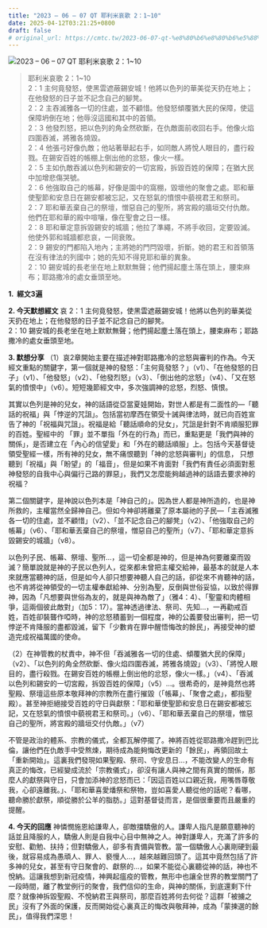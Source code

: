 ```yaml
---
title: "2023 – 06 – 07 QT 耶利米哀歌 2：1~10"
date: 2025-04-12T03:21:25+0800
draft: false
# original_url: https://cmtc.tw/2023-06-07-qt-%e8%80%b6%e8%80%b6%e5%88%a9%e7%b1%b3%e5%93%80%e6%ad%8c-2%ef%bc%9a110
---
```


![2023 – 06 – 07 QT  耶利米哀歌 2：1\~10](/images/qt.jpg  "2023 – 06 – 07 QT  耶利米哀歌 2：1\~10")

> 耶利米哀歌 2：1\~10  
> 2：1 主何竟發怒，使黑雲遮蔽錫安城！他將以色列的華美從天扔在地上；在他發怒的日子並不記念自己的腳凳。  
> 2：2 主吞滅雅各一切的住處，並不顧惜。他發怒傾覆猶大民的保障，使這保障坍倒在地；他辱沒這國和其中的首領。  
> 2：3 他發烈怒，把以色列的角全然砍斷，在仇敵面前收回右手。他像火焰四圍吞滅，將雅各燒毀。  
> 2：4 他張弓好像仇敵；他站著舉起右手，如同敵人將悅人眼目的，盡行殺戮。在錫安百姓的帳棚上倒出他的忿怒，像火一樣。  
> 2：5 主如仇敵吞滅以色列和錫安的一切宮殿，拆毀百姓的保障；在猶大民中加增悲傷哭號。  
> 2：6 他強取自己的帳幕，好像是園中的窩棚，毀壞他的聚會之處。耶和華使聖節和安息日在錫安都被忘記，又在怒氣的憤恨中藐視君王和祭司。  
> 2：7 耶和華丟棄自己的祭壇，憎惡自己的聖所，將宮殿的牆垣交付仇敵。他們在耶和華的殿中喧嚷，像在聖會之日一樣。  
> 2：8 耶和華定意拆毀錫安的城牆；他拉了準繩，不將手收回，定要毀滅。他使外郭和城牆都悲哀，一同衰敗。  
> 2：9 錫安的門都陷入地內；主將她的門閂毀壞，折斷。她的君王和首領落在沒有律法的列國中；她的先知不得見耶和華的異象。  
> 2：10 錫安城的長老坐在地上默默無聲；他們揚起塵土落在頭上，腰束麻布；耶路撒冷的處女垂頭至地。

**1.  經文3遍**

**2. 今天默想經文**
哀 2：1 主何竟發怒，使黑雲遮蔽錫安城！他將以色列的華美從天扔在地上；在他發怒的日子並不記念自己的腳凳。  
2：10 錫安城的長老坐在地上默默無聲；他們揚起塵土落在頭上，腰束麻布；耶路撒冷的處女垂頭至地。

**3. 默想分享**
（1）哀2章開始主要在描述神對耶路撒冷的忿怒與審判的作為。今天經文重點的關鍵字，第一個就是神的發怒：「主何竟發怒？」（v1）、「在他發怒的日子」（v1）、「他發怒」（v2）、「他發烈怒」（v3）、「倒出他的忿怒」（v4）、「又在怒氣的憤恨中」（v6）。短短幾節經文中，多次強調神的忿怒，烈怒、慎恨。

其實以色列是神的兒女，神的話語從亞當夏娃開始，對世人都是有二面性的—「聽話的祝福」與「悖逆的咒詛」。包括當初摩西在領受十誡與律法時，就已向百姓宣告了神的「祝福與咒詛」。祝福是給「聽話順命的兒女」，咒詛是針對不肯順服犯罪的百姓。聖經中的 「罪」並不單指「外在的行為」而已，重點更是「我們與神的關係」，是否建立在「內心的信望愛」和「外在的聽話順服」上。包括今天基督徒領受聖經一樣，所有神的兒女，無不痛恨聽到「神的忿怒與審判」的信息， 只想聽到「祝福」與「盼望」的「福音」，但是如果不肯面對「我們有責任必須面對惹神發怒的自我中心與偏行己路的罪惡」，我們又怎麼能夠越過神的話語去要求神的祝福？

第二個關鍵字，是神說以色列本是「神自己的」。因為世人都是神所造的，也是神所救的，主權當然全歸神自己。但如今神卻將離棄了原本屬祂的子民—「主吞滅雅各一切的住處，並不顧惜」（v2）、「並不記念自己的腳凳」（v2）、「他強取自己的帳幕」（v6）、「耶和華丟棄自己的祭壇，憎惡自己的聖所」（v7）、「耶和華定意拆毀錫安的城牆」（v8）。

以色列子民、帳幕、祭壇、聖所…，這一切全都是神的，但是神為何要離棄而毀滅？簡單說就是神的子民以色列人，從來都未曾把主權交給神，最基本的就是人本來就應當聽神的話，但是如今人卻只想要神聽人自己的話，卻從來不肯聽神的話，也不肯將從神領受的一切主權奉獻給神、分別為聖，反倒與世俗妥協，以致於得罪神，因為「凡想要與世俗為友的，就是與神為敵了」（雅4：4）、「聖靈和肉體相爭，這兩個彼此敵對」（加5：17）。當神透過律法、祭司、先知…，一再勸戒百姓，百姓卻裝聾作啞時，神的忿怒積蓄到一個程度，神的公義要發出審判，把一切悖逆不肯降服的盡都毀滅，留下「少數肯在罪中醒悟悔改的餘民」，再接受神的塑造完成祝福萬國的使命。

（2）在神管教的杖責中，神不但「吞滅雅各一切的住處、傾覆猶大民的保障」（v2）、「以色列的角全然砍斷、像火焰四圍吞滅，將雅各燒毀」（v3）、「將悅人眼目的，盡行殺戮。在錫安百姓的帳棚上倒出他的忿怒，像火一樣。」（v4）、「吞滅以色列和錫安的一切宮殿，拆毀百姓的保障」（v5）…。很希奇的，是神竟然也將聖殿、祭壇這些原本敬拜神的宗教所在盡行摧毀（「帳幕」、「聚會之處」，都指聖殿）。甚至神拒絕接受百姓的守日與獻祭：「耶和華使聖節和安息日在錫安都被忘記，又在怒氣的憤恨中藐視君王和祭司。」（v6）、「耶和華丟棄自己的祭壇，憎惡自己的聖所，將宮殿的牆垣交付仇敵。」（v7）

不管是政治的體系、宗教的儀式，全都瓦解停擺了。神將百姓從耶路撒冷趕到巴比倫，讓他們在仇敵手中受熬煉，期待成為能夠悔改更新的「餘民」，再領回故土「重新開始」。這裏我們發現如果聖殿、祭司、守安息日…，不能改變人的生命有真正的悔改，已經變成流於「宗教儀式」，卻沒有讓人與神之間有真實的關係，那麼人的獻祭與守日，只會加添神的忿怒而已：「因這百姓以口親近我，用嘴唇尊敬我，心卻遠離我。」、「耶和華喜愛燔祭和祭物，豈如喜愛人聽從他的話呢？看哪，聽命勝於獻祭，順從勝於公羊的脂肪。」這對基督徒而言，是個很重要而且嚴重的提醒。

**4. 今天的回應**
神憐憫施恩給謙卑人，卻敵擋驕傲的人。謙卑人指凡是願意聽神的話並且降服的人，驕傲人則是自我中心目中無神之人。神對謙卑人，充滿了許多的安慰、勸勉、扶持；但對驕傲人，卻多有責備與管教。當一個驕傲人心裏剛硬到最後，就容易成為愚頑人、罪人、褻慢人…，越來越難回頭了。這其中竟然包括了許多神的兒女，甚至有守日聚會的、獻祭的…，如果不能從心裏聽從神的話，神也不悅納。這讓我想到新冠疫情，神興起瘟疫的管教，無形中也讓全世界的教堂關門了一段時間，離了教堂例行的聚會，我們信仰的生命，與神的關係，到底還剩下什麼？就像神拆毀聖殿、不悅納君王與祭司，那麼百姓將何去何從？這群「被擄之民」沒有了外面的保護，反而開始從心裏真正的悔改與敬拜神，成為「蒙揀選的餘民」，值得我們深思！
